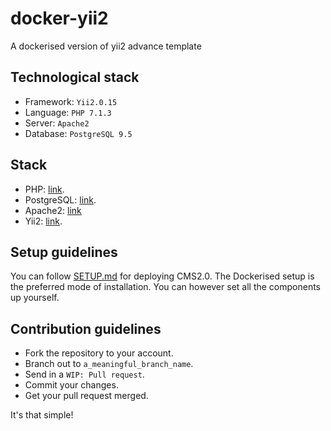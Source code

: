 # docker-yii2
A dockerised version of yii2 advance template

## Technological stack

- Framework: `Yii2.0.15`
- Language: `PHP 7.1.3`
- Server: `Apache2`
- Database: `PostgreSQL 9.5`

## Stack

- PHP: [link](https://www.digitalocean.com/community/tutorials/how-to-install-linux-apache-mysql-php-lamp-stack-on-ubuntu-16-04#step-3-install-php).
- PostgreSQL: [link](https://www.digitalocean.com/community/tutorials/how-to-install-and-use-postgresql-on-ubuntu-14-04#installation).
- Apache2: [link](https://www.digitalocean.com/community/tutorials/how-to-install-linux-apache-mysql-php-lamp-stack-on-ubuntu-14-04#step-1-install-apache)
- Yii2: [link](http://www.yiiframework.com/doc-2.0/guide-start-installation.html#installing-via-composer).

## Setup guidelines
You can follow [SETUP.md](SETUP.md) for deploying CMS2.0. The Dockerised setup is the preferred mode of installation. You can however set all the components up yourself.

## Contribution guidelines

- Fork the repository to your account.
- Branch out to `a_meaningful_branch_name`.
- Send in a `WIP: Pull request`.
- Commit your changes.
- Get your pull request merged.

It's that simple!